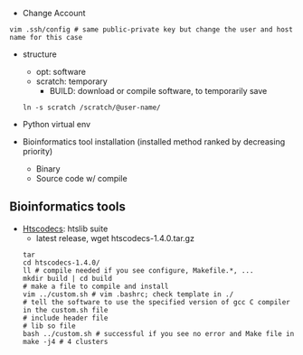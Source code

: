 - Change Account
```
vim .ssh/config # same public-private key but change the user and host name for this case
```

- structure
  - opt: software
  - scratch: temporary
    - BUILD: download or compile software, to temporarily save
  ```
  ln -s scratch /scratch/@user-name/
  ```
- Python virtual env

- Bioinformatics tool installation (installed method ranked by decreasing priority)
  - Binary
  - Source code w/ compile
  
## Bioinformatics tools

- [Htscodecs](https://github.com/samtools/htscodecs): htslib suite
  - latest release, wget htscodecs-1.4.0.tar.gz
  ```
  tar
  cd htscodecs-1.4.0/
  ll # compile needed if you see configure, Makefile.*, ...
  mkdir build | cd build
  # make a file to compile and install
  vim ../custom.sh # vim .bashrc; check template in ./
  # tell the software to use the specified version of gcc C compiler in the custom.sh file
  # include header file
  # lib so file
  bash ../custom.sh # successful if you see no error and Make file in
  make -j4 # 4 clusters
  ``` 
